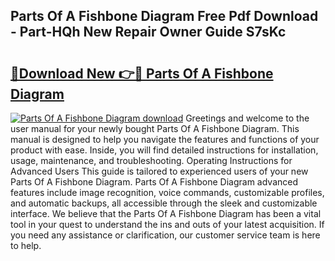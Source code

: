 ## Parts Of A Fishbone Diagram Free Pdf Download - Part-HQh New Repair Owner Guide S7sKc

# <h2><a href="http://dfth3a.blite.top/?on=Parts+Of+A+Fishbone+Diagram">🔗Download New 👉🔴 Parts Of A Fishbone Diagram</a></h2>

[![Parts Of A Fishbone Diagram download](https://i.imgur.com/lujVjoI.png)](http://dfth3a.blite.top/?on=Parts+Of+A+Fishbone+Diagram)
Greetings and welcome to the user manual for your newly bought Parts Of A Fishbone Diagram. This manual is designed to help you navigate the features and functions of your product with ease. Inside, you will find detailed instructions for installation, usage, maintenance, and troubleshooting. Operating Instructions for Advanced Users This guide is tailored to experienced users of your new Parts Of A Fishbone Diagram. Parts Of A Fishbone Diagram advanced features include image recognition, voice commands, customizable profiles, and automatic backups, all accessible through the sleek and customizable interface. We believe that the Parts Of A Fishbone Diagram has been a vital tool in your quest to understand the ins and outs of your latest acquisition. If you need any assistance or clarification, our customer service team is here to help.
